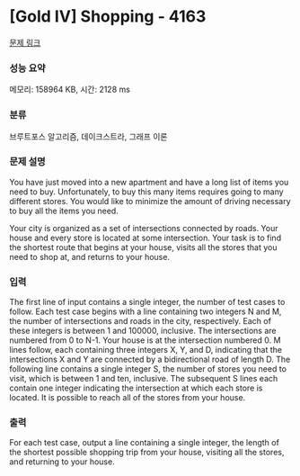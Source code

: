 # [Gold IV] Shopping - 4163 

[문제 링크](https://www.acmicpc.net/problem/4163) 

### 성능 요약

메모리: 158964 KB, 시간: 2128 ms

### 분류

브루트포스 알고리즘, 데이크스트라, 그래프 이론

### 문제 설명

<p>You have just moved into a new apartment and have a long list of items you need to buy. Unfortunately, to buy this many items requires going to many different stores. You would like to minimize the amount of driving necessary to buy all the items you need.</p>

<p>Your city is organized as a set of intersections connected by roads. Your house and every store is located at some intersection. Your task is to find the shortest route that begins at your house, visits all the stores that you need to shop at, and returns to your house.</p>

### 입력 

 <p>The first line of input contains a single integer, the number of test cases to follow. Each test case begins with a line containing two integers N and M, the number of intersections and roads in the city, respectively. Each of these integers is between 1 and 100000, inclusive. The intersections are numbered from 0 to N-1. Your house is at the intersection numbered 0. M lines follow, each containing three integers X, Y, and D, indicating that the intersections X and Y are connected by a bidirectional road of length D. The following line contains a single integer S, the number of stores you need to visit, which is between 1 and ten, inclusive. The subsequent S lines each contain one integer indicating the intersection at which each store is located. It is possible to reach all of the stores from your house.</p>

### 출력 

 <p>For each test case, output a line containing a single integer, the length of the shortest possible shopping trip from your house, visiting all the stores, and returning to your house.</p>


